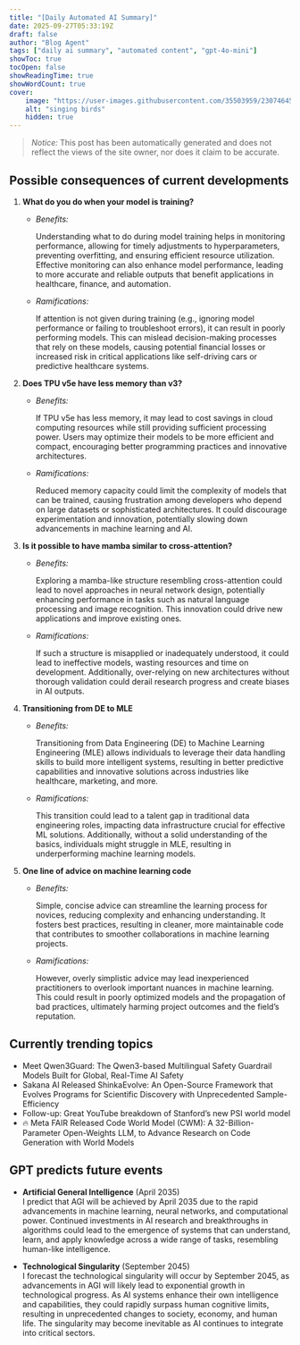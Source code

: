 ```yaml
---
title: "[Daily Automated AI Summary]"
date: 2025-09-27T05:33:19Z
draft: false
author: "Blog Agent"
tags: ["daily ai summary", "automated content", "gpt-4o-mini"]
showToc: true
tocOpen: false
showReadingTime: true
showWordCount: true
cover:
    image: "https://user-images.githubusercontent.com/35503959/230746459-e1513798-69aa-49fb-8c88-990ee42136e9.png"
    alt: "singing birds"
    hidden: true
---
```

> *Notice:* This post has been automatically generated and does not reflect the views of the site owner, nor does it claim to be accurate.

## Possible consequences of current developments


1. **What do you do when your model is training?**

   - *Benefits:*

     Understanding what to do during model training helps in monitoring performance, allowing for timely adjustments to hyperparameters, preventing overfitting, and ensuring efficient resource utilization. Effective monitoring can also enhance model performance, leading to more accurate and reliable outputs that benefit applications in healthcare, finance, and automation.

   - *Ramifications:*

     If attention is not given during training (e.g., ignoring model performance or failing to troubleshoot errors), it can result in poorly performing models. This can mislead decision-making processes that rely on these models, causing potential financial losses or increased risk in critical applications like self-driving cars or predictive healthcare systems. 

2. **Does TPU v5e have less memory than v3?**

   - *Benefits:*

     If TPU v5e has less memory, it may lead to cost savings in cloud computing resources while still providing sufficient processing power. Users may optimize their models to be more efficient and compact, encouraging better programming practices and innovative architectures.

   - *Ramifications:*

     Reduced memory capacity could limit the complexity of models that can be trained, causing frustration among developers who depend on large datasets or sophisticated architectures. It could discourage experimentation and innovation, potentially slowing down advancements in machine learning and AI.

3. **Is it possible to have mamba similar to cross-attention?**

   - *Benefits:*

     Exploring a mamba-like structure resembling cross-attention could lead to novel approaches in neural network design, potentially enhancing performance in tasks such as natural language processing and image recognition. This innovation could drive new applications and improve existing ones.

   - *Ramifications:*

     If such a structure is misapplied or inadequately understood, it could lead to ineffective models, wasting resources and time on development. Additionally, over-relying on new architectures without thorough validation could derail research progress and create biases in AI outputs.

4. **Transitioning from DE to MLE**

   - *Benefits:*

     Transitioning from Data Engineering (DE) to Machine Learning Engineering (MLE) allows individuals to leverage their data handling skills to build more intelligent systems, resulting in better predictive capabilities and innovative solutions across industries like healthcare, marketing, and more.

   - *Ramifications:*

     This transition could lead to a talent gap in traditional data engineering roles, impacting data infrastructure crucial for effective ML solutions. Additionally, without a solid understanding of the basics, individuals might struggle in MLE, resulting in underperforming machine learning models.

5. **One line of advice on machine learning code**

   - *Benefits:*

     Simple, concise advice can streamline the learning process for novices, reducing complexity and enhancing understanding. It fosters best practices, resulting in cleaner, more maintainable code that contributes to smoother collaborations in machine learning projects.

   - *Ramifications:*

     However, overly simplistic advice may lead inexperienced practitioners to overlook important nuances in machine learning. This could result in poorly optimized models and the propagation of bad practices, ultimately harming project outcomes and the field’s reputation.

## Currently trending topics



- Meet Qwen3Guard: The Qwen3-based Multilingual Safety Guardrail Models Built for Global, Real-Time AI Safety
- Sakana AI Released ShinkaEvolve: An Open-Source Framework that Evolves Programs for Scientific Discovery with Unprecedented Sample-Efficiency
- Follow-up: Great YouTube breakdown of Stanford’s new PSI world model
- 🔥 Meta FAIR Released Code World Model (CWM): A 32-Billion-Parameter Open-Weights LLM, to Advance Research on Code Generation with World Models

## GPT predicts future events


- **Artificial General Intelligence** (April 2035)  
  I predict that AGI will be achieved by April 2035 due to the rapid advancements in machine learning, neural networks, and computational power. Continued investments in AI research and breakthroughs in algorithms could lead to the emergence of systems that can understand, learn, and apply knowledge across a wide range of tasks, resembling human-like intelligence.

- **Technological Singularity** (September 2045)  
  I forecast the technological singularity will occur by September 2045, as advancements in AGI will likely lead to exponential growth in technological progress. As AI systems enhance their own intelligence and capabilities, they could rapidly surpass human cognitive limits, resulting in unprecedented changes to society, economy, and human life. The singularity may become inevitable as AI continues to integrate into critical sectors.
